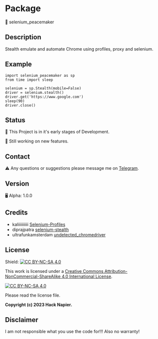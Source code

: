 # Package

🐍   selenium_peacemaker

## Description

Stealth emulate and automate Chrome using profiles, proxy and selenium.

## Example

```
import selenium_peacemaker as sp
from time import sleep

selenium = sp.Stealth(mobile=False)
driver = selenium.stealth()
driver.get('https://www.google.com')
sleep(90)
driver.close()
```

## Status

🚀   This Project is in it's early stages of Development.

📌   Still working on new features.

## Contact

⚠️  Any questions or suggestions please message me on [Telegram](https://t.me/hacknapier).

## Version

🖥   Alpha: 1.0.0

## Credits

* kaliiiiiiiiii [Selenium-Profiles](https://github.com/kaliiiiiiiiii/Selenium-Profiles)
* diprajpatra [selenium-stealth](https://github.com/diprajpatra/selenium-stealth)
* ultrafunkamsterdam [undetected_chromedriver](https://github.com/ultrafunkamsterdam/undetected-chromedriver)

## License

Shield: [![CC BY-NC-SA 4.0][cc-by-nc-sa-shield]][cc-by-nc-sa]

This work is licensed under a
[Creative Commons Attribution-NonCommercial-ShareAlike 4.0 International License][cc-by-nc-sa].

[![CC BY-NC-SA 4.0][cc-by-nc-sa-image]][cc-by-nc-sa]

[cc-by-nc-sa]: http://creativecommons.org/licenses/by-nc-sa/4.0/
[cc-by-nc-sa-image]: https://licensebuttons.net/l/by-nc-sa/4.0/88x31.png
[cc-by-nc-sa-shield]: https://img.shields.io/badge/License-CC%20BY--NC--SA%204.0-lightgrey.svg
Please read the license file.

**Copyright (c) 2023 Hack Napier.**

## Disclaimer

I am not responsible what you use the code for!!! Also no warranty!
